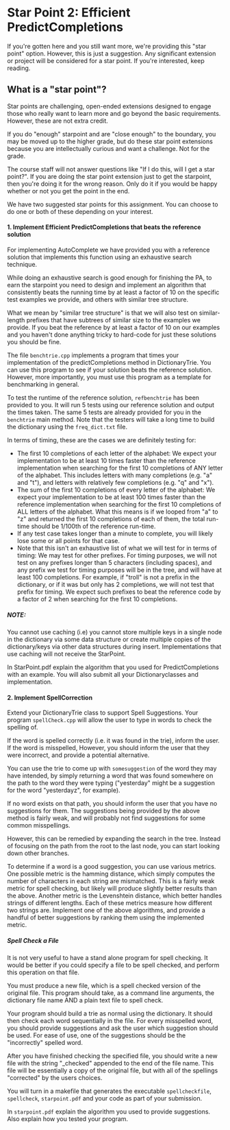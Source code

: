 # Star Point 2: Efficient PredictCompletions

If you're gotten here and you still want more, we're providing this "star point" option.  However, this is just a suggestion.  Any significant extension or project will be considered for a star point.  If you're interested, keep reading.

## What is a "star point"?  
Star points are challenging, open-ended extensions designed to engage those who really want to learn more and go beyond the basic requirements. However, these are not extra credit.

If you do "enough" starpoint and are "close enough" to the boundary, you may be moved up to the higher grade, but do these star point extensions because you are intellectually curious and want a challenge.  Not for the grade.  

The course staff will not answer questions like "If I do this, will I get a star point?".  If you are doing the star point extension just to get the starpoint, then you're doing it for the wrong reason.  Only do it if you would be happy whether or not you get the point in the end.

We have two suggested star points for this assignment. You can choose to do one or both of these depending on your interest.

#### 1. Implement Efficient PredictCompletions that beats the reference solution

For implementing AutoComplete we have provided you with a reference solution that implements this function using an exhaustive search technique.

While doing an exhaustive search is good enough for finishing the PA, to earn the starpoint you need to design and implement an algorithm that consistently beats the running time by at least a factor of 10 on the specific test examples we provide, and others with similar tree structure.  

What we mean by "similar tree structure" is that we will also test on similar-length prefixes that have subtrees of similar size to the examples we provide.  If you beat the reference by at least a factor of 10 on our examples and you haven't done anything tricky to hard-code for just these solutions you should be fine.

The file `benchtrie.cpp` implements a program that times your implementation of the predictCompletions method in DictionaryTrie.  You can use this program to see if your solution beats the reference solution.  However, more importantly, you must use this program as a template for benchmarking in general.

To test the runtime of the reference solution, `refbenchtrie` has been provided to you. It will run 5 tests using our reference solution and output the times taken. The same 5 tests are already provided for you in the `benchtrie` main method. Note that the testers will take a long time to build the dictionary using the `freq_dict.txt` file.

In terms of timing, these are the cases we are definitely testing for:

- The first 10 completions of each letter of the alphabet: We expect your implementation to be at least 10 times faster than the reference implementation when searching for the first 10 completions of ANY letter of the alphabet. This includes letters with many completions (e.g. "a" and "t"), and letters with relatively few completions (e.g. "q" and "x").
- The sum of the first 10 completions of every letter of the alphabet: We expect your implementation to be at least 100 times faster than the reference implementation when searching for the first 10 completions of ALL letters of the alphabet. What this means is if we looped from "a" to "z" and returned the first 10 completions of each of them, the total run-time should be 1/100th of the reference run-time.
- If any test case takes longer than a minute to complete, you will likely lose some or all points for that case.
- Note that this isn't an exhaustive list of what we will test for in terms of timing:  We may test for other prefixes. For timing purposes, we will not test on any prefixes longer than 5 characters (including spaces), and any prefix we test for timing purposes will be in the tree, and will have at least 100 completions. For example, if "troll" is not a prefix in the dictionary, or if it was but only has 2 completions, we will not test that prefix for timing. We expect such prefixes to beat the reference code by a factor of 2 when searching for the first 10 completions.

##### NOTE:
You cannot use caching (i.e) you cannot store multiple keys in a single node  in the dictionary via some data structure or create multiple copies of the dictionary/keys via other data structures during insert. Implementations that use caching will not receive the StarPoint.

In StarPoint.pdf explain the algorithm that you used for PredictCompletions with an example.  You will also submit all your Dictionaryclasses and implementation.

#### 2. Implement SpellCorrection

Extend your DictionaryTrie class to support Spell Suggestions.  Your program `spellCheck.cpp` will allow the user to type in words to check the spelling of.

If the word is spelled correctly (i.e. it was found in the trie), inform the user. If the word is misspelled, However, you should inform the user that they were incorrect, and provide a potential alternative.

You can use the trie to come up with `somesuggestion` of the word they may have intended, by simply returning a word that was found somewhere on the path to the word they were typing ("yesterday" might be a suggestion for the word "yesterdayz", for example).

If no word exists on that path, you should inform the user that you have no suggestions for them. The suggestions being provided by the above method is fairly weak, and will probably not find suggestions for some common misspellings.

However, this can be remedied by expanding the search in the tree. Instead of focusing on the path from the root to the last node, you can start looking down other branches.

To determine if a word is a good suggestion, you can use various metrics. One possible metric is the hamming distance, which simply computes the number of characters in each string are mismatched. This is a fairly weak metric for spell checking, but likely will produce slightly better results than the above. Another metric is the Levenshtein distance, which better handles strings of different lengths. Each of these metrics measure how different two strings are. Implement one of the above algorithms, and provide a handful of better suggestions by ranking them using the implemented metric.

##### Spell Check a File
It is not very useful to have a stand alone program for spell checking. It would be better if you could specify a file to be spell checked, and perform this operation on that file.

You must produce a new file, which is a spell checked version of the original file. This program should take, as a command line arguments, the dictionary file name AND a plain text file to spell check.

Your program should build a trie as normal using the dictionary. It should then check each word sequentially in the file. For every misspelled word, you should provide suggestions and ask the user which suggestion should be used. For ease of use, one of the suggestions should be the "incorrectly" spelled word.

After you have finished checking the specified file, you should write a new file with the string "_checked" appended to the end of the file name. This file will be essentially a copy of the original file, but with all of the spellings "corrected" by the users choices.

You will turn in a makefile that generates the executable `spellcheckfile`, `spellcheck`, `starpoint.pdf` and your code as part of your submission.

In `starpoint.pdf` explain the algorithm you used to provide suggestions. Also explain how you tested your program.

